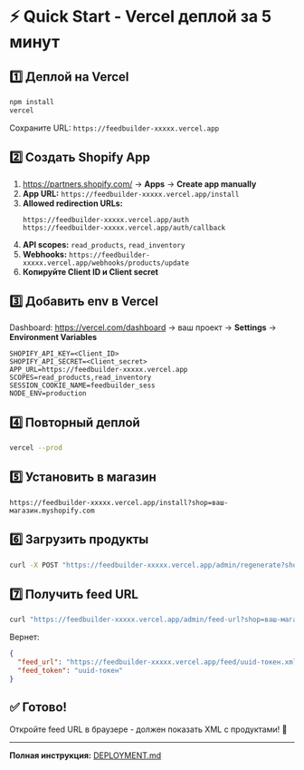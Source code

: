 # ⚡ Quick Start - Vercel деплой за 5 минут

## 1️⃣ Деплой на Vercel

```bash
npm install
vercel
```

Сохраните URL: `https://feedbuilder-xxxxx.vercel.app`

## 2️⃣ Создать Shopify App

1. https://partners.shopify.com/ → **Apps** → **Create app manually**
2. **App URL:** `https://feedbuilder-xxxxx.vercel.app/install`
3. **Allowed redirection URLs:**
   ```
   https://feedbuilder-xxxxx.vercel.app/auth
   https://feedbuilder-xxxxx.vercel.app/auth/callback
   ```
4. **API scopes:** `read_products`, `read_inventory`
5. **Webhooks:** `https://feedbuilder-xxxxx.vercel.app/webhooks/products/update`
6. **Копируйте Client ID и Client secret**

## 3️⃣ Добавить env в Vercel

Dashboard: https://vercel.com/dashboard → ваш проект → **Settings** → **Environment Variables**

```
SHOPIFY_API_KEY=<Client_ID>
SHOPIFY_API_SECRET=<Client_secret>
APP_URL=https://feedbuilder-xxxxx.vercel.app
SCOPES=read_products,read_inventory
SESSION_COOKIE_NAME=feedbuilder_sess
NODE_ENV=production
```

## 4️⃣ Повторный деплой

```bash
vercel --prod
```

## 5️⃣ Установить в магазин

```
https://feedbuilder-xxxxx.vercel.app/install?shop=ваш-магазин.myshopify.com
```

## 6️⃣ Загрузить продукты

```bash
curl -X POST "https://feedbuilder-xxxxx.vercel.app/admin/regenerate?shop=ваш-магазин.myshopify.com"
```

## 7️⃣ Получить feed URL

```bash
curl "https://feedbuilder-xxxxx.vercel.app/admin/feed-url?shop=ваш-магазин.myshopify.com"
```

Вернет:
```json
{
  "feed_url": "https://feedbuilder-xxxxx.vercel.app/feed/uuid-токен.xml",
  "feed_token": "uuid-токен"
}
```

## ✅ Готово!

Откройте feed URL в браузере - должен показать XML с продуктами! 🎉

---

**Полная инструкция:** [DEPLOYMENT.md](DEPLOYMENT.md)

